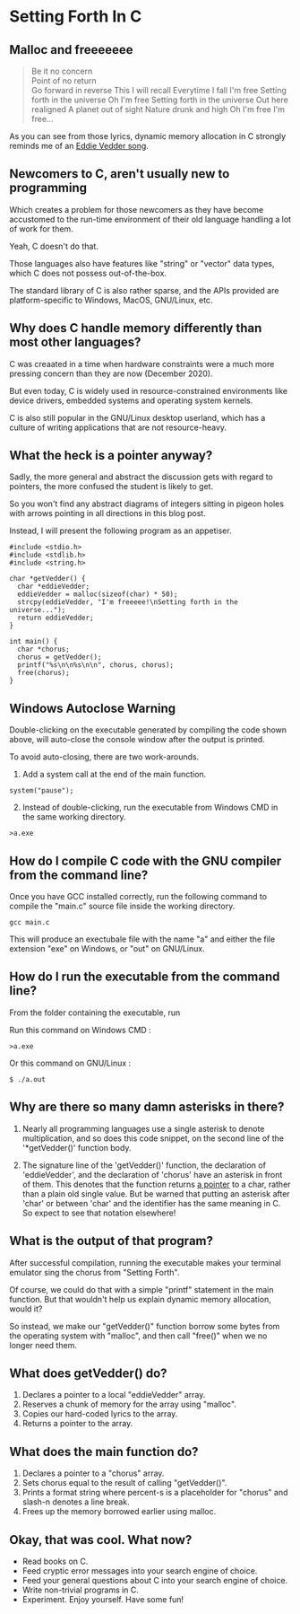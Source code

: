 # Setting Forth In C

## Malloc and freeeeeee

>Be it no concern  
Point of no return  
Go forward in reverse
This I will recall
Everytime I fall
I'm free
Setting forth in the universe
Oh I'm free
Setting forth in the universe
Out here realigned
A planet out of sight
Nature drunk and high
Oh I'm free
I'm free...

As you can see from those lyrics, dynamic memory allocation in C strongly reminds me of an [Eddie Vedder song](https://www.youtube.com/watch?v=KDlsH8MbDbs).

## Newcomers to C, aren't usually new to programming

Which creates a problem for those newcomers as they have become accustomed to the run-time environment of their old language handling a lot of work for them.

Yeah, C doesn't do that.

Those languages also have features like "string" or "vector" data types, which C does not possess out-of-the-box.

The standard library of C is also rather sparse, and the APIs provided are platform-specific to Windows, MacOS, GNU/Linux, etc.

## Why does C handle memory differently than most other languages?

C was creaated in a time when hardware constraints were a much more pressing concern than they are now (December 2020).

But even today, C is widely used in resource-constrained environments like device drivers, embedded systems and operating system kernels.

C is also still popular in the GNU/Linux desktop userland, which has a culture of writing applications that are not resource-heavy.

## What the heck is a pointer anyway?

Sadly, the more general and abstract the discussion gets with regard to pointers, the more confused the student is likely to get.

So you won't find any abstract diagrams of integers sitting in pigeon holes with arrows pointing in all directions in this blog post.

Instead, I will present the following program as an appetiser.

```
#include <stdio.h>
#include <stdlib.h>
#include <string.h>

char *getVedder() {
  char *eddieVedder;
  eddieVedder = malloc(sizeof(char) * 50);
  strcpy(eddieVedder, "I'm freeeee!\nSetting forth in the universe...");
  return eddieVedder;
}

int main() {
  char *chorus;
  chorus = getVedder();
  printf("%s\n\n%s\n\n", chorus, chorus);
  free(chorus);
}
```

## Windows Autoclose Warning

Double-clicking on the executable generated by compiling the code shown above, will auto-close the console window after the output is printed.

To avoid auto-closing, there are two work-arounds.

1. Add a system call at the end of the main function.

```
system("pause");
```

2. Instead of double-clicking, run the executable from Windows CMD in the same working directory.

```
>a.exe
```

## How do I compile C code with the GNU compiler from the command line?

Once you have GCC installed correctly, run the following command to compile the "main.c" source file inside the working directory.

```
gcc main.c
```

This will produce an exectubale file with the name "a" and either the file extension "exe" on Windows, or "out" on GNU/Linux.

## How do I run the executable from the command line?

From the folder containing the executable, run

Run this command on Windows CMD :

```
>a.exe
```

Or this command on GNU/Linux :

```
$ ./a.out
```

## Why are there so many damn asterisks in there?

1. Nearly all programming languages use a single asterisk to denote multiplication, and so does this code snippet, on the second line of the '*getVedder()' function body.

2. The signature line of the 'getVedder()' function, the declaration of 'eddieVedder', and the declaration of 'chorus' have an asterisk in front of them. This denotes that the function returns [a pointer](https://en.wikipedia.org/wiki/Pointer_(computer_programming)) to a char, rather than a plain old single value. But be warned that putting an asterisk after 'char' or between 'char' and the identifier has the same meaning in C. So expect to see that notation elsewhere!

## What is the output of that program?

After successful compilation, running the executable makes your terminal emulator sing the chorus from "Setting Forth".

Of course, we could do that with a simple "printf" statement in the main function. But that wouldn't help us explain dynamic memory allocation, would it?

So instead, we make our "getVedder()" function borrow some bytes from the operating system with "malloc", and then call "free()" when we no longer need them.

## What does getVedder() do?

1. Declares a pointer to a local "eddieVedder" array.
2. Reserves a chunk of memory for the array using "malloc".
3. Copies our hard-coded lyrics to the array.
4. Returns a pointer to the array.

## What does the main function do?

1. Declares a pointer to a "chorus" array.
2. Sets chorus equal to the result of calling "getVedder()".
3. Prints a format string where percent-s is a placeholder for "chorus" and slash-n denotes a line break.
4. Frees up the memory borrowed earlier using malloc.

## Okay, that was cool. What now?

* Read books on C.
* Feed cryptic error messages into your search engine of choice.
* Feed your general questions about C into your search engine of choice.
* Write non-trivial programs in C.
* Experiment. Enjoy yourself. Have some fun!
